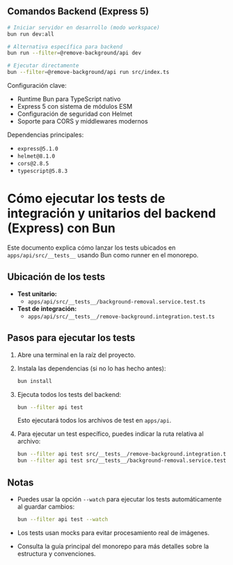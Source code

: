 ## Comandos Backend (Express 5)

```bash
# Iniciar servidor en desarrollo (modo workspace)
bun run dev:all

# Alternativa específica para backend
bun run --filter=@remove-background/api dev

# Ejecutar directamente
bun --filter=@remove-background/api run src/index.ts
```

Configuración clave:

- Runtime Bun para TypeScript nativo
- Express 5 con sistema de módulos ESM
- Configuración de seguridad con Helmet
- Soporte para CORS y middlewares modernos

Dependencias principales:

- `express@5.1.0`
- `helmet@8.1.0`
- `cors@2.8.5`
- `typescript@5.8.3`

# Cómo ejecutar los tests de integración y unitarios del backend (Express) con Bun

Este documento explica cómo lanzar los tests ubicados en `apps/api/src/__tests__` usando Bun como runner en el monorepo.

## Ubicación de los tests

- **Test unitario:**
  - `apps/api/src/__tests__/background-removal.service.test.ts`
- **Test de integración:**
  - `apps/api/src/__tests__/remove-background.integration.test.ts`

## Pasos para ejecutar los tests

1. Abre una terminal en la raíz del proyecto.
2. Instala las dependencias (si no lo has hecho antes):

   ```sh
   bun install
   ```

3. Ejecuta todos los tests del backend:

   ```sh
   bun --filter api test
   ```

   Esto ejecutará todos los archivos de test en `apps/api`.

4. Para ejecutar un test específico, puedes indicar la ruta relativa al archivo:

   ```sh
   bun --filter api test src/__tests__/remove-background.integration.test.ts
   bun --filter api test src/__tests__/background-removal.service.test.ts
   ```

## Notas

- Puedes usar la opción `--watch` para ejecutar los tests automáticamente al guardar cambios:

  ```sh
  bun --filter api test --watch
  ```

- Los tests usan mocks para evitar procesamiento real de imágenes.
- Consulta la guía principal del monorepo para más detalles sobre la estructura y convenciones.